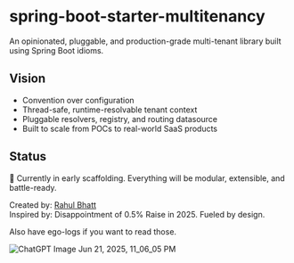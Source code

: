 # spring-boot-starter-multitenancy

An opinionated, pluggable, and production-grade multi-tenant library built using Spring Boot idioms.

## Vision

- Convention over configuration
- Thread-safe, runtime-resolvable tenant context
- Pluggable resolvers, registry, and routing datasource
- Built to scale from POCs to real-world SaaS products

## Status

🚧 Currently in early scaffolding. Everything will be modular, extensible, and battle-ready.

Created by: [Rahul Bhatt](https://github.com/rahul-s-bhatt)  
Inspired by: Disappointment of 0.5% Raise in 2025. Fueled by design.

Also have ego-logs if you want to read those.

![ChatGPT Image Jun 21, 2025, 11_06_05 PM](https://github.com/user-attachments/assets/384dd432-4930-44ac-ada8-88f1f543d6c7)

